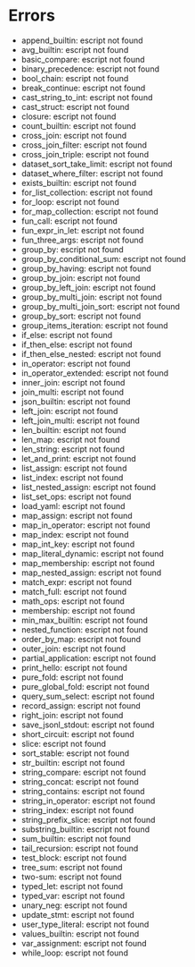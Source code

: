 # Errors

- append_builtin: escript not found
- avg_builtin: escript not found
- basic_compare: escript not found
- binary_precedence: escript not found
- bool_chain: escript not found
- break_continue: escript not found
- cast_string_to_int: escript not found
- cast_struct: escript not found
- closure: escript not found
- count_builtin: escript not found
- cross_join: escript not found
- cross_join_filter: escript not found
- cross_join_triple: escript not found
- dataset_sort_take_limit: escript not found
- dataset_where_filter: escript not found
- exists_builtin: escript not found
- for_list_collection: escript not found
- for_loop: escript not found
- for_map_collection: escript not found
- fun_call: escript not found
- fun_expr_in_let: escript not found
- fun_three_args: escript not found
- group_by: escript not found
- group_by_conditional_sum: escript not found
- group_by_having: escript not found
- group_by_join: escript not found
- group_by_left_join: escript not found
- group_by_multi_join: escript not found
- group_by_multi_join_sort: escript not found
- group_by_sort: escript not found
- group_items_iteration: escript not found
- if_else: escript not found
- if_then_else: escript not found
- if_then_else_nested: escript not found
- in_operator: escript not found
- in_operator_extended: escript not found
- inner_join: escript not found
- join_multi: escript not found
- json_builtin: escript not found
- left_join: escript not found
- left_join_multi: escript not found
- len_builtin: escript not found
- len_map: escript not found
- len_string: escript not found
- let_and_print: escript not found
- list_assign: escript not found
- list_index: escript not found
- list_nested_assign: escript not found
- list_set_ops: escript not found
- load_yaml: escript not found
- map_assign: escript not found
- map_in_operator: escript not found
- map_index: escript not found
- map_int_key: escript not found
- map_literal_dynamic: escript not found
- map_membership: escript not found
- map_nested_assign: escript not found
- match_expr: escript not found
- match_full: escript not found
- math_ops: escript not found
- membership: escript not found
- min_max_builtin: escript not found
- nested_function: escript not found
- order_by_map: escript not found
- outer_join: escript not found
- partial_application: escript not found
- print_hello: escript not found
- pure_fold: escript not found
- pure_global_fold: escript not found
- query_sum_select: escript not found
- record_assign: escript not found
- right_join: escript not found
- save_jsonl_stdout: escript not found
- short_circuit: escript not found
- slice: escript not found
- sort_stable: escript not found
- str_builtin: escript not found
- string_compare: escript not found
- string_concat: escript not found
- string_contains: escript not found
- string_in_operator: escript not found
- string_index: escript not found
- string_prefix_slice: escript not found
- substring_builtin: escript not found
- sum_builtin: escript not found
- tail_recursion: escript not found
- test_block: escript not found
- tree_sum: escript not found
- two-sum: escript not found
- typed_let: escript not found
- typed_var: escript not found
- unary_neg: escript not found
- update_stmt: escript not found
- user_type_literal: escript not found
- values_builtin: escript not found
- var_assignment: escript not found
- while_loop: escript not found
